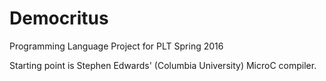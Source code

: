 # Democritus
Programming Language Project for PLT Spring 2016

Starting point is Stephen Edwards' (Columbia University) MicroC compiler.
